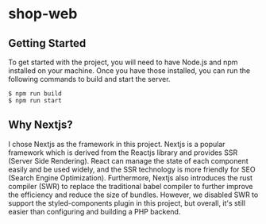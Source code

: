 # shop-web

## Getting Started
To get started with the project, you will need to have Node.js and npm installed on your machine. Once you have those installed, you can run the following commands to build and start the server.

```shell
$ npm run build
$ npm run start
```
## Why Nextjs?

I chose Nextjs as the framework in this project. Nextjs is a popular framework which is derived from the Reactjs library and provides SSR (Server Side Rendering). React can manage the state of each component easily and be used widely, and the SSR technology is more friendly for SEO (Search Engine Optimization). Furthermore, Nextjs also introduces the rust compiler (SWR) to replace the traditional babel compiler to further improve the efficiency and reduce the size of bundles.  However, we disabled SWR to support the styled-components plugin in this project, but overall, it's still easier than configuring and building a PHP backend.
